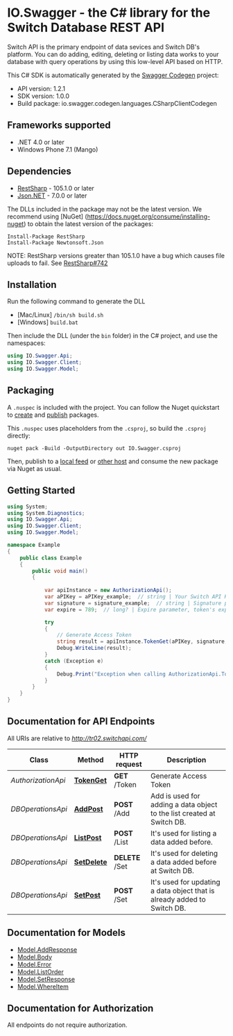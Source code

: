 # IO.Swagger - the C# library for the Switch Database REST API

Switch API is the primary endpoint of data sevices and Switch DB's platform. You can do adding, editing, deleting or listing data works to your database with query operations by using this low-level API based on HTTP.

This C# SDK is automatically generated by the [Swagger Codegen](https://github.com/swagger-api/swagger-codegen) project:

- API version: 1.2.1
- SDK version: 1.0.0
- Build package: io.swagger.codegen.languages.CSharpClientCodegen

<a name="frameworks-supported"></a>
## Frameworks supported
- .NET 4.0 or later
- Windows Phone 7.1 (Mango)

<a name="dependencies"></a>
## Dependencies
- [RestSharp](https://www.nuget.org/packages/RestSharp) - 105.1.0 or later
- [Json.NET](https://www.nuget.org/packages/Newtonsoft.Json/) - 7.0.0 or later

The DLLs included in the package may not be the latest version. We recommend using [NuGet] (https://docs.nuget.org/consume/installing-nuget) to obtain the latest version of the packages:
```
Install-Package RestSharp
Install-Package Newtonsoft.Json
```

NOTE: RestSharp versions greater than 105.1.0 have a bug which causes file uploads to fail. See [RestSharp#742](https://github.com/restsharp/RestSharp/issues/742)

<a name="installation"></a>
## Installation
Run the following command to generate the DLL
- [Mac/Linux] `/bin/sh build.sh`
- [Windows] `build.bat`

Then include the DLL (under the `bin` folder) in the C# project, and use the namespaces:
```csharp
using IO.Swagger.Api;
using IO.Swagger.Client;
using IO.Swagger.Model;
```

<a name="packaging"></a>
## Packaging

A `.nuspec` is included with the project. You can follow the Nuget quickstart to [create](https://docs.microsoft.com/en-us/nuget/quickstart/create-and-publish-a-package#create-the-package) and [publish](https://docs.microsoft.com/en-us/nuget/quickstart/create-and-publish-a-package#publish-the-package) packages.

This `.nuspec` uses placeholders from the `.csproj`, so build the `.csproj` directly:

```
nuget pack -Build -OutputDirectory out IO.Swagger.csproj
```

Then, publish to a [local feed](https://docs.microsoft.com/en-us/nuget/hosting-packages/local-feeds) or [other host](https://docs.microsoft.com/en-us/nuget/hosting-packages/overview) and consume the new package via Nuget as usual.

<a name="getting-started"></a>
## Getting Started

```csharp
using System;
using System.Diagnostics;
using IO.Swagger.Api;
using IO.Swagger.Client;
using IO.Swagger.Model;

namespace Example
{
    public class Example
    {
        public void main()
        {
            
            var apiInstance = new AuthorizationApi();
            var aPIKey = aPIKey_example;  // string | Your Switch API Key.
            var signature = signature_example;  // string | Signature parameter is generated as md5(APISecret + ExpireTimestamp) format.
            var expire = 789;  // long? | Expire parameter, token's expire date and time information must be proper to ISO 8601 standarts and Unix Time format with msec information.

            try
            {
                // Generate Access Token
                string result = apiInstance.TokenGet(aPIKey, signature, expire);
                Debug.WriteLine(result);
            }
            catch (Exception e)
            {
                Debug.Print("Exception when calling AuthorizationApi.TokenGet: " + e.Message );
            }
        }
    }
}
```

<a name="documentation-for-api-endpoints"></a>
## Documentation for API Endpoints

All URIs are relative to *http://tr02.switchapi.com/*

Class | Method | HTTP request | Description
------------ | ------------- | ------------- | -------------
*AuthorizationApi* | [**TokenGet**](docs/AuthorizationApi.md#tokenget) | **GET** /Token | Generate Access Token
*DBOperationsApi* | [**AddPost**](docs/DBOperationsApi.md#addpost) | **POST** /Add | Add is used for adding a data object to the list created at Switch DB.
*DBOperationsApi* | [**ListPost**](docs/DBOperationsApi.md#listpost) | **POST** /List | It's used for listing a data added before.
*DBOperationsApi* | [**SetDelete**](docs/DBOperationsApi.md#setdelete) | **DELETE** /Set | It's used for deleting a data added before at Switch DB.
*DBOperationsApi* | [**SetPost**](docs/DBOperationsApi.md#setpost) | **POST** /Set | It's used for updating a data object that is already added to Switch DB.


<a name="documentation-for-models"></a>
## Documentation for Models

 - [Model.AddResponse](docs/AddResponse.md)
 - [Model.Body](docs/Body.md)
 - [Model.Error](docs/Error.md)
 - [Model.ListOrder](docs/ListOrder.md)
 - [Model.SetResponse](docs/SetResponse.md)
 - [Model.WhereItem](docs/WhereItem.md)


<a name="documentation-for-authorization"></a>
## Documentation for Authorization

All endpoints do not require authorization.
